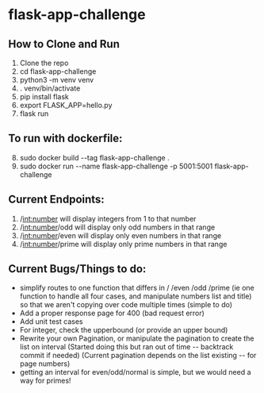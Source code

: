 # flask-app-challenge

## How to Clone and Run 
1. Clone the repo
2. cd flask-app-challenge
3. python3 -m venv venv
4. . venv/bin/activate
5. pip install flask
6. export FLASK_APP=hello.py
7. flask run

## To run with dockerfile:
8. sudo docker build --tag flask-app-challenge .
9. sudo docker run --name flask-app-challenge -p 5001:5001 flask-app-challenge

## Current Endpoints: 
1. /<int:number> will display integers from 1 to that number
2. /<int:number>/odd will display only odd numbers in that range
3. /<int:number>/even will display only even numbers in that range
4. /<int:number>/prime will display only prime numbers in that range

## Current Bugs/Things to do:
- simplify routes to one function that differs in / /even /odd /prime
(ie one function to handle all four cases, and manipulate numbers list and title)
        so that we aren't copying over code multiple times (simple to do)
- Add a proper response page for 400 (bad request error)
- Add unit test cases
- For integer, check the upperbound (or provide an upper bound)
- Rewrite your own Pagination, or manipulate the pagination to create the list on interval
(Started doing this but ran out of time -- backtrack commit if needed)
(Current pagination depends on the list existing -- for page numbers)
- getting an interval for even/odd/normal is simple, but we would need a way for primes!